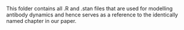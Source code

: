 This folder contains all .R and .stan files that are used for modelling antibody dynamics and hence serves as a reference to the identically named chapter in our paper.